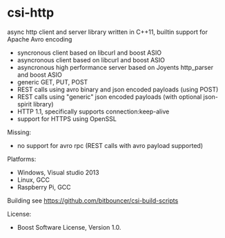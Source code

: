 csi-http
========

async http client and server library written in C++11, builtin support for Apache Avro encoding
- syncronous  client based on libcurl and boost ASIO
- asyncronous client based on libcurl and boost ASIO
- asyncronous high performance server based on Joyents http_parser and boost ASIO
- generic GET, PUT, POST
- REST calls using avro binary and json encoded payloads (using POST)
- REST calls using "generic" json encoded payloads (with optional json-spirit library)
- HTTP 1.1, specifically supports connection:keep-alive
- support for HTTPS using OpenSSL
 
Missing:
- no support for avro rpc (REST calls with avro payload supported)

Platforms:
 - Windows, Visual studio 2013
 - Linux, GCC
 - Raspberry Pi, GCC


Building
see
https://github.com/bitbouncer/csi-build-scripts


License:
- Boost Software License, Version 1.0.












